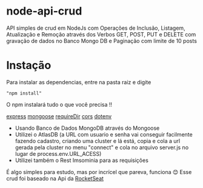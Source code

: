 # node-api-crud
API simples de crud em NodeJs com Operações de Inclusão, Listagem, Atualização e Remoção através dos Verbos GET, POST, PUT e DELETE com gravação de dados no Banco Mongo DB e Paginação com limite de 10 posts

# Instação
Para instalar as dependencias, entre na pasta raiz e digite 
```
"npm install"
```
O npm instalará tudo o que você precisa !!

[express](https://expressjs.com/pt-br/)
[mongoose](https://mongoosejs.com/)
[requireDir](https://www.npmjs.com/package/require-dir)
[cors](https://www.npmjs.com/package/cors)
[dotenv](https://www.npmjs.com/package/dotenv)

- Usando Banco de Dados MongoDB através do Mongoose
- Utilizei o AtlasDB (a URL com usuario e senha vai conseguir facilmente fazendo cadastro, criando uma cluster e lá está, copia e cola a url gerada pela cluster no menu "connect" e cola no arquivo server.js no lugar de process.env.URL_ACESS)
- Utilizei também o Rest Imsominia para as requisições

É algo simples para estudo, mas por incrícel que pareva, funciona 😊
Esse crud foi baseado na Api da [RocketSeat](https://github.com/Rocketseat) 
